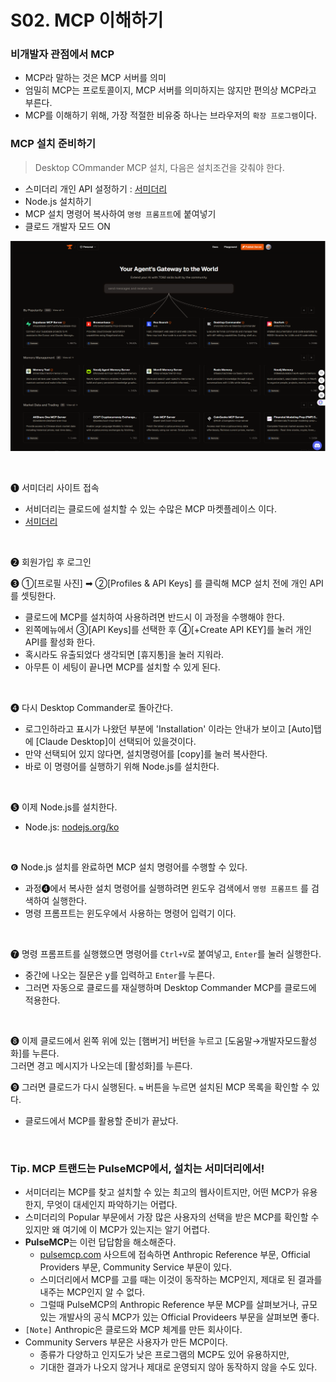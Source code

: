 # S02. MCP 이해하기

### 비개발자 관점에서 MCP
- MCP라 말하는 것은 MCP 서버를 의미
- 엄밀히 MCP는 프로토콜이지, MCP 서버를 의미하지는 않지만 편의상 MCP라고 부른다.
- MCP를 이해하기 위해, 가장 적절한 비유중 하나는 브라우저의 `확장 프로그램`이다.

### MCP 설치 준비하기
> Desktop COmmander MCP 설치, 다음은 설치조건을 갖춰야 한다.
- 스미더리 개인 API 설정하기 : [서미더리](https://smithery.ai/)
- Node.js 설치하기
- MCP 설치 명령어 복사하여 `명령 프롬프트`에 붙여넣기
- 클로드 개발자 모드 ON

![smithery.ai 접속](./img/s02_smithery_ai_접속.png)

<br/>

❶ 서미더리 사이트 접속
- 서비더리는 클로드에 설치할 수 있는 수많은 MCP 마켓플레이스 이다. 
- [서미더리](https://smithery.ai/)
<br/>

❷  회원가입 후 로그인
<br/>

❸ ①[프로필 사진] ➡︎ ②[Profiles & API Keys] 를 클릭해 MCP 설치 전에 개인 API를 셋팅한다. 
  - 클로드에 MCP를 설치하여 사용하려면 반드시 이 과정을 수행해야 한다.
  - 왼쪽메뉴에서 ③[API Keys]를 선택한 후 ④[+Create API KEY]를 눌러 개인 API를 활성화 한다.
  - 혹시라도 유출되었다 생각되면 [휴지통]을 눌러 지워라. 
  - 아무튼 이 세팅이 끝나면 MCP를 설치할 수 있게 된다. 
<br/>

❹ 다시 Desktop Commander로 돌아간다. 
  - 로그인하라고 표시가 나왔던 부분에 'Installation' 이라는 안내가 보이고 [Auto]탭에 [Claude Desktop]이 선택되어 있을것이다.
  - 만약 선택되어 있지 않다면, 설치명령어를 [copy]를 눌러 복사한다. 
  - 바로 이 명령어를 실행하기 위해 Node.js를 설치한다. 
<br/>

❺ 이제 Node.js를 설치한다.
  - Node.js: [nodejs.org/ko](https://nodejs.org/ko)
<br/>

❻ Node.js 설치를 완료하면 MCP 설치 명령어를 수행할 수 있다. 
  - 과정❹에서 복사한 설치 명령어를 실행하려면 윈도우 검색에서 `명령 프롬프트` 를 검색하여 실행한다.
  - 명령 프롬프트는 윈도우에서 사용하는 명령어 입력기 이다. 
<br/>

❼ 명령 프롬프트를 실행했으면 명령어를 `Ctrl+V`로 붙여넣고, `Enter`를 눌러 실행한다. 
  - 중간에 나오는 질문은 y를 입력하고 `Enter`를 누른다. 
  - 그러면 자동으로 클로드를 재실행하며 Desktop Commander MCP를 클로드에 적용한다. 
<br/>

❽  이제 클로드에서 왼쪽 위에 있는 [햄버거] 버턴을 누르고 [도움말→개발자모드활성화]를 누른다. <br/>
   그러면 경고 메시지가 나오는데 [활성화]를 누른다. 
<br/>

❾ 그러면 클로드가 다시 실행된다.  `⇆` 버튼을 누르면 설치된 MCP 목록을 확인할 수 있다.
  - 클로드에서 MCP를 활용할 준비가 끝났다.   
<br/>


### Tip. MCP 트랜드는 PulseMCP에서, 설치는 서미더리에서!
- 서미더리는 MCP를 찾고 설치할 수 있는 최고의 웹사이트지만, 어떤 MCP가 유용한지, 무엇이 대세인지 파악하기는 어렵다. 
- 스미더리의 Popular 부문에서 가장 많은 사용자의 선택을 받은 MCP를 확인할 수 있지만 왜 여기에 이 MCP가 있는지는 알기 어렵다. 
- **PulseMCP**는 이런 답답함을 해소해준다.
  - [pulsemcp.com](https://www.pulsemcp.com/) 사으트에 접속하면 Anthropic Reference 부문, Official Providers 부문, Community Service 부문이 있다.
  - 스미더리에서 MCP를 고를 때는 이것이 동작하는 MCP인지, 제대로 된 결과를 내주는 MCP인지 알 수 없다. 
  - 그럴때 PulseMCP의 Anthropic Reference 부문 MCP를 살펴보거나, 규모 있는 개발사의 공식 MCP가 있는 Official Provideers 부문을 살펴보면 좋다. 
- `[Note]` Anthropic은 클로드와 MCP 체계를 만든 회사이다. 
- Community Servers 부문은 사용자가 만든 MCP이다. 
  - 종류가 다양하고 인지도가 낮은 프로그램의 MCP도 있어 유용하지만, 
  - 기대한 결과가 나오지 않거나 제대로 운영되지 않아 동작하지 않을 수도 있다. 



